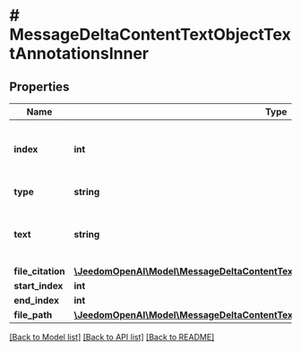 # # MessageDeltaContentTextObjectTextAnnotationsInner

## Properties

Name | Type | Description | Notes
------------ | ------------- | ------------- | -------------
**index** | **int** | The index of the annotation in the text content part. |
**type** | **string** | Always &#x60;file_citation&#x60;. |
**text** | **string** | The text in the message content that needs to be replaced. | [optional]
**file_citation** | [**\JeedomOpenAI\Model\MessageDeltaContentTextAnnotationsFileCitationObjectFileCitation**](MessageDeltaContentTextAnnotationsFileCitationObjectFileCitation.md) |  | [optional]
**start_index** | **int** |  | [optional]
**end_index** | **int** |  | [optional]
**file_path** | [**\JeedomOpenAI\Model\MessageDeltaContentTextAnnotationsFilePathObjectFilePath**](MessageDeltaContentTextAnnotationsFilePathObjectFilePath.md) |  | [optional]

[[Back to Model list]](../../README.md#models) [[Back to API list]](../../README.md#endpoints) [[Back to README]](../../README.md)
